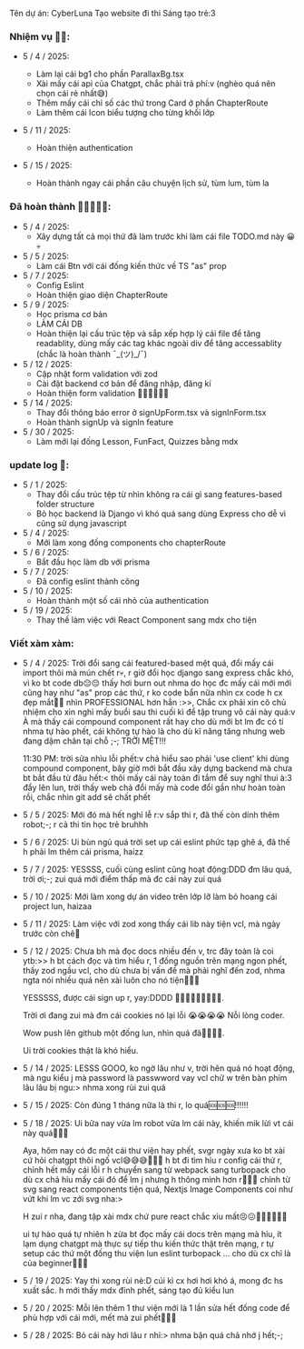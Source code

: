 Tên dự án: CyberLuna Tạo website đi thi Sáng tạo trẻ:3

### Nhiệm vụ 🥲🥶:

- 5 / 4 / 2025:

    - Làm lại cái bg1 cho phần ParallaxBg.tsx
    - Xài mấy cái api của Chatgpt, chắc phải trả phí:v (nghèo quá nên chọn cái rẻ nhất😅)
    - Thêm mấy cái chỉ số các thứ trong Card ở phần ChapterRoute
    - Làm thêm cái Icon biểu tượng cho từng khối lớp

- 5 / 11 / 2025:

    - Hoàn thiện authentication

- 5 / 15 / 2025:
    - Hoàn thành ngay cái phần câu chuyện lịch sử, tùm lum, tùm la

### Đã hoàn thành 🥰🥰🥰🫠🫠:

- 5 / 4 / 2025:
    - Xây dựng tất cả mọi thứ đã làm trước khi làm cái file TODO.md này 😀💀
- 5 / 5 / 2025:
    - Làm cái Btn với cái đống kiến thức về TS "as" prop
- 5 / 7 / 2025:
    - Config Eslint
    - Hoàn thiện giao diện ChapterRoute
- 5 / 9 / 2025:
    - Học prisma cơ bản
    - LÀM CÁI DB
    - Hoàn thiện lại cấu trúc tệp và sắp xếp hợp lý cái file để tăng readablity, dùng mấy các tag khác ngoài div để tăng accessablity (chắc là hoàn thành ¯\_(ツ)\_/¯)
- 5 / 12 / 2025:
    - Cập nhật form validation với zod
    - Cài đặt backend cơ bản để đăng nhập, đăng kí
    - Hoàn thiện form validation 🎉🎉🎉🎊🎊🎊
- 5 / 14 / 2025:
    - Thay đổi thông báo error ở signUpForm.tsx và signInForm.tsx
    - Hoàn thành signUp và signIn feature
- 5 / 30 / 2025:
    - Làm mới lại đống Lesson, FunFact, Quizzes bằng mdx

### update log 📝:

- 5 / 1 / 2025:
    - Thay đổi cấu trúc tệp từ nhìn không ra cái gì sang features-based folder structure
    - Bỏ học backend là Django vì khó quá sang dùng Express cho dễ vì cũng sử dụng javascript
- 5 / 4 / 2025:
    - Mới làm xong đống components cho chapterRoute
- 5 / 6 / 2025:
    - Bắt đầu học làm db với prisma
- 5 / 7 / 2025:
    - Đã config eslint thành công
- 5 / 10 / 2025:
    - Hoàn thành một số cái nhỏ của authentication
- 5 / 19 / 2025:
    - Thay thế làm việc với React Component sang mdx cho tiện

### Viết xàm xàm:

- 5 / 4 / 2025:
  Trời đổi sang cái featured-based mệt quá, đổi mấy cái import thôi mà mún chết r💀, r giờ đổi học django sang express chắc khó, vì ko bt code db😔😔 thấy hơi burn out nhma do học đc mấy cái mới mới cũng hay như "as" prop các thứ, r ko code bẩn nữa nhìn cx code h cx đẹp mắt🥰🥰 nhìn PROFESSIONAL hơn hẳn :>>, Chắc cx phải xin cô chủ nhiệm cho xin nghỉ mấy buổi sau thi cuối kì để tập trung vô cái này quá:v À mà thấy cái compound component rất hay cho dù mới bt lm đc có tí nhma tự hào phết, cái không tự hào là cho dù kĩ năng tăng nhưng web đang dậm chân tại chỗ ;-; TRỜI MỆT!!!

    11:30 PM: trời sửa nhìu lỗi phết:v chả hiểu sao phải 'use client' khi dùng compound component, bây giờ mới bắt đầu xây dựng backend mà chưa bt bắt đầu từ đâu hết:<
    thôi mấy cái này toàn đi tắm để suy nghĩ thui à:3 đẩy lên lun, trời thấy web chả đổi mấy mà code đổi gần như hoàn toàn rồi, chắc nhìn git add sẽ chất phết

- 5 / 5 / 2025:
  Mới đó mà hết nghỉ lễ r:v sắp thi r, đã thế còn dính thêm robot;-;
  r cả thi tin học trẻ bruhhh

- 5 / 6 / 2025:
  Ui bùn ngủ quá
  trời set up cái eslint phức tạp ghê á, đã thế h phải lm thêm cái prisma, haizz

- 5 / 7 / 2025:
  YESSSS, cuối cùng eslint cũng hoạt động:DDD đm lâu quá, trời ơi;-; zui quá mới điểm thấp mà đc cái này zui quá

- 5 / 10 / 2025:
  Mới làm xong dự án video trên lớp lỡ làm bỏ hoang cái project lun, haizaa

- 5 / 11 / 2025:
  Làm việc với zod xong thấy cái lib này tiện vcl, mà ngày trước còn chê🙂

- 5 / 12 / 2025:
  Chưa bh mà đọc docs nhiều đến v, trc đây toàn là coi ytb:>> h bt cách đọc và tìm hiểu r, 1 đống nguồn trên mạng ngon phết, thấy zod ngầu vcl, cho dù chưa bị vấn đề mà phải nghĩ đến zod, nhma ngta nói nhiều quá nên xài luôn cho nó tiện🙂🙂🙂

    YESSSSS, được cái sign up r, yay:DDDD 🎉🎉🎊🎊🎉🎉🎉🎊🎊.

    Trời ơi đang zui mà đm cái cookies nó lại lỗi 😭😭😭😭 Nỗi lòng coder.

    Wow push lên github một đống lun, nhìn quá đã🙂🙂🙂😅.

    Ui trời cookies thật là khó hiểu.

- 5 / 14 / 2025:
  LESSS GOOO, ko ngờ lâu như v, trời hên quá nó hoạt động, mà ngu kiểu j mà password là passwword vay vcl chữ w trên bàn phím lâu lâu bị ngu:> nhma xong rùi zui quá

- 5 / 15 / 2025:
  Còn đúng 1 tháng nữa là thi r, lo quá🆘🆘🆘‼️‼️‼️

- 5 / 18 / 2025:
  Ui bữa nay vừa lm robot vừa lm cái này, khiến mik lừi vt cái này quá🫠🫠🫠

    Aya, hôm nay có đc một cái thư viện hay phết, svgr ngày xưa ko bt xài cứ hỏi chatgpt thôi ngố vcl😅😅😅🫠🫠🫠 h bt đi tìm hỉu r config cái thứ r, chỉnh hết mấy cái lỗi
    r h chuyển sang từ webpack sang turbopack cho dù cx chả hỉu mấy cái đó để lm j nhưng h thông minh hơn r🤡🤡🤡 chỉnh từ svg sang react components tiện quá, Nextjs Image
    Components coi như vứt khi lm vc zới svg nha:>

    H zui r nha, đang tập xài mdx chứ pure react chắc xỉu mất😣😖😵‍💫😵‍💫😵‍💫

    ui tự hào quá tự nhiên h zừa bt đọc mấy cái docs trên mạng mà hỉu, ít lạm dụng chatgpt mà thực sự tiếp thu kiến thức thật trên mạng, r tự setup các thứ một đống thu viện
    lun eslint turbopack ... cho dù cx chỉ là của beginner🤡🤡🤡

- 5 / 19 / 2025:
  Yay thi xong rùi nè:D cúi kì cx hơi hơi khó á, mong đc hs xuất sắc. h mới thấy mdx đỉnh phết, sáng tạo đủ kiểu lun

- 5 / 20 / 2025:
  Mỗi lên thêm 1 thư viện mới là 1 lần sửa hết đống code để phù hợp với cái mới, mết mà zui phết🫠🫠🫠

- 5 / 28 / 2025:
  Bỏ cái này hơi lâu r nhỉ:> nhma bận quá chả nhớ j hết;-;
